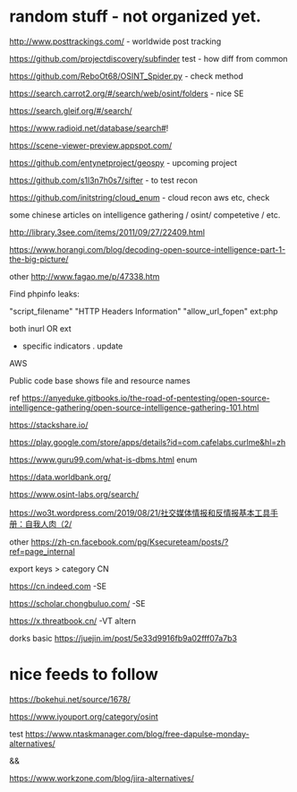 # random stuff - not organized yet.

http://www.posttrackings.com/ - worldwide post tracking 

https://github.com/projectdiscovery/subfinder test - how diff from common

https://github.com/ReboOt68/OSINT_Spider.py - check method 

https://search.carrot2.org/#/search/web/osint/folders  - nice SE

https://search.gleif.org/#/search/

https://www.radioid.net/database/search#! 

https://scene-viewer-preview.appspot.com/

https://github.com/entynetproject/geospy - upcoming project

https://github.com/s1l3n7h0s7/sifter - to test recon 

https://github.com/initstring/cloud_enum - cloud recon aws etc, check 

some chinese articles on intelligence gathering / osint/ competetive / etc. 

http://library.3see.com/items/2011/09/27/22409.html 

https://www.horangi.com/blog/decoding-open-source-intelligence-part-1-the-big-picture/ 


other 
http://www.fagao.me/p/47338.htm 


Find phpinfo leaks:

 "script_filename" "HTTP Headers Information" "allow_url_fopen" ext:php  
 
 both inurl OR ext 
 - specific indicators . update 
 


AWS

Public code base shows file and resource names 

ref https://anyeduke.gitbooks.io/the-road-of-pentesting/open-source-intelligence-gathering/open-source-intelligence-gathering-101.html 


https://stackshare.io/ 

https://play.google.com/store/apps/details?id=com.cafelabs.curlme&hl=zh 

https://www.guru99.com/what-is-dbms.html enum 

https://data.worldbank.org/

https://www.osint-labs.org/search/ 

https://wo3t.wordpress.com/2019/08/21/社交媒体情报和反情报基本工具手册：自我人肉（2/

other 
https://zh-cn.facebook.com/pg/Ksecureteam/posts/?ref=page_internal 

export keys > category CN 

https://cn.indeed.com -SE

https://scholar.chongbuluo.com/ -SE 

https://x.threatbook.cn/ -VT altern

dorks basic https://juejin.im/post/5e33d9916fb9a02fff07a7b3 


# nice feeds to follow 
https://bokehui.net/source/1678/ 

https://www.iyouport.org/category/osint

test
https://www.ntaskmanager.com/blog/free-dapulse-monday-alternatives/ 
 
&& 

https://www.workzone.com/blog/jira-alternatives/ 
